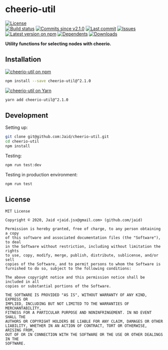 # cheerio-util


<a href="https://raw.githubusercontent.com/Jaid/cheerio-util/master/license.txt"><img src="https://img.shields.io/github/license/Jaid/cheerio-util?style=flat-square" alt="License"/></a>  
<a href="https://actions-badge.atrox.dev/Jaid/cheerio-util/goto"><img src="https://img.shields.io/endpoint.svg?style=flat-square&url=https%3A%2F%2Factions-badge.atrox.dev%2FJaid%2Fcheerio-util%2Fbadge" alt="Build status"/></a> <a href="https://github.com/Jaid/cheerio-util/commits"><img src="https://img.shields.io/github/commits-since/Jaid/cheerio-util/v2.1.0?style=flat-square&logo=github" alt="Commits since v2.1.0"/></a> <a href="https://github.com/Jaid/cheerio-util/commits"><img src="https://img.shields.io/github/last-commit/Jaid/cheerio-util?style=flat-square&logo=github" alt="Last commit"/></a> <a href="https://github.com/Jaid/cheerio-util/issues"><img src="https://img.shields.io/github/issues/Jaid/cheerio-util?style=flat-square&logo=github" alt="Issues"/></a>  
<a href="https://npmjs.com/package/cheerio-util"><img src="https://img.shields.io/npm/v/cheerio-util?style=flat-square&logo=npm&label=latest%20version" alt="Latest version on npm"/></a> <a href="https://github.com/Jaid/cheerio-util/network/dependents"><img src="https://img.shields.io/librariesio/dependents/npm/cheerio-util?style=flat-square&logo=npm" alt="Dependents"/></a> <a href="https://npmjs.com/package/cheerio-util"><img src="https://img.shields.io/npm/dm/cheerio-util?style=flat-square&logo=npm" alt="Downloads"/></a>

**Utility functions for selecting nodes with cheerio.**















## Installation
<a href="https://npmjs.com/package/cheerio-util"><img src="https://img.shields.io/badge/npm-cheerio--util-C23039?style=flat-square&logo=npm" alt="cheerio-util on npm"/></a>
```bash
npm install --save cheerio-util@^2.1.0
```
<a href="https://yarnpkg.com/package/cheerio-util"><img src="https://img.shields.io/badge/Yarn-cheerio--util-2F8CB7?style=flat-square&logo=yarn&logoColor=white" alt="cheerio-util on Yarn"/></a>
```bash
yarn add cheerio-util@^2.1.0
```








## Development



Setting up:
```bash
git clone git@github.com:Jaid/cheerio-util.git
cd cheerio-util
npm install
```
Testing:
```bash
npm run test:dev
```
Testing in production environment:
```bash
npm run test
```


## License
```text
MIT License

Copyright © 2020, Jaid <jaid.jsx@gmail.com> (github.com/jaid)

Permission is hereby granted, free of charge, to any person obtaining a copy
of this software and associated documentation files (the "Software"), to deal
in the Software without restriction, including without limitation the rights
to use, copy, modify, merge, publish, distribute, sublicense, and/or sell
copies of the Software, and to permit persons to whom the Software is
furnished to do so, subject to the following conditions:

The above copyright notice and this permission notice shall be included in all
copies or substantial portions of the Software.

THE SOFTWARE IS PROVIDED "AS IS", WITHOUT WARRANTY OF ANY KIND, EXPRESS OR
IMPLIED, INCLUDING BUT NOT LIMITED TO THE WARRANTIES OF MERCHANTABILITY,
FITNESS FOR A PARTICULAR PURPOSE AND NONINFRINGEMENT. IN NO EVENT SHALL THE
AUTHORS OR COPYRIGHT HOLDERS BE LIABLE FOR ANY CLAIM, DAMAGES OR OTHER
LIABILITY, WHETHER IN AN ACTION OF CONTRACT, TORT OR OTHERWISE, ARISING FROM,
OUT OF OR IN CONNECTION WITH THE SOFTWARE OR THE USE OR OTHER DEALINGS IN THE
SOFTWARE.
```
